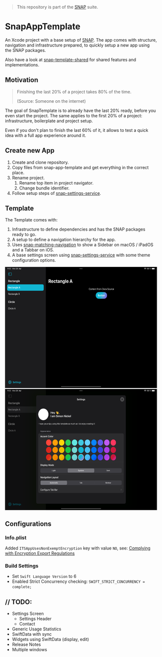 > This repository is part of the [SNAP](https://github.com/simonnickel/snap) suite.


# SnapAppTemplate

An Xcode project with a base setup of [SNAP](https://github.com/simonnickel/snap). The app comes with structure, navigation and infrastructure prepared, to quickly setup a new app using the SNAP packages.

Also have a look at [snap-template-shared](https://github.com/simonnickel/snap-template-shared) for shared features and implementations.


## Motivation

> Finishing the last 20% of a project takes 80% of the time.
>
> (Source: Someone on the internet)

The goal of SnapTemplate is to already have the last 20% ready, before you even start the project. The same applies to the first 20% of a project: infrastructure, boilerplate and project setup. 

Even if you don't plan to finish the last 60% of it, it allows to test a quick idea with a full app experience around it.


## Create new App

1. Create and clone repository.
2. Copy files from snap-app-template and get everything in the correct place.
3. Rename project.
    1. Rename top item in project navigator.
    2. Change bundle identifier.
4. Follow setup steps of [snap-settings-service](https://github.com/simonnickel/snap-settings-service#setup).


## Template

The Template comes with:
 
1. Infrastructure to define dependencies and has the SNAP packages ready to go.
2. A setup to define a navigation hierarchy for the app.
3. Uses [snap-matching-navigation](https://github.com/simonnickel/snap-matching-navigation) to show a Sidebar on macOS / iPadOS and a Tabbar on iOS.
4. A base settings screen using [snap-settings-service](https://github.com/simonnickel/snap-settings-service) with some theme configuration options. 

<img src="/screenshot.png" height="400">
<img src="/screenshot-settings.png" height="400">


## Configurations

### Info.plist

Added `ITSAppUsesNonExemptEncryption` key with value `NO`, see: [Complying with Encryption Export Regulations](https://developer.apple.com/documentation/security/complying_with_encryption_export_regulations)

### Build Settings

 - Set `Swift Language Version` to 6
 - Enabled Strict Concurrency checking: `SWIFT_STRICT_CONCURRENCY = complete;`


## // TODO:  

- Settings Screen
    - Settings Header
    - Contact
- Generic Usage Statistics
- SwiftData with sync
- Widgets using SwiftData (display, edit)
- Release Notes
- Multiple windows
